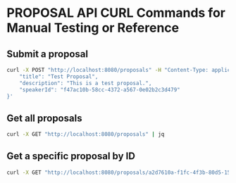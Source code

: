 # PROPOSAL API CURL Commands for Manual Testing or Reference

## Submit a proposal

```bash
curl -X POST "http://localhost:8080/proposals" -H "Content-Type: application/json" -d '{
    "title": "Test Proposal",
    "description": "This is a test proposal.",
    "speakerId": "f47ac10b-58cc-4372-a567-0e02b2c3d479"
}'
```

## Get all proposals

```bash
curl -X GET "http://localhost:8080/proposals" | jq
```

## Get a specific proposal by ID

```bash
curl -X GET "http://localhost:8080/proposals/a2d7610a-f1fc-4f3b-80d5-15b242a62b47" | jq
```